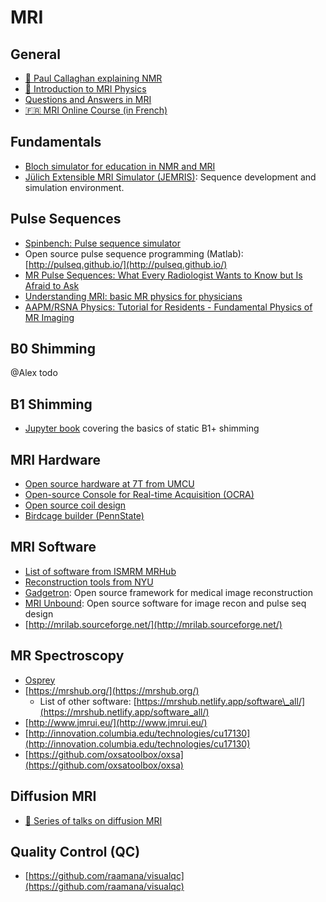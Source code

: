 # MRI

## General

* [🎥 Paul Callaghan explaining NMR](http://www.magritek.com/support/videos/#01)
* [🎥 Introduction to MRI Physics](https://www.youtube.com/watch?v=Ok9ILIYzmaY)
* [Questions and Answers in MRI](https://mriquestions.com/index.html)
* [🇫🇷 MRI Online Course (in French)](https://www.imaios.com/fr/e-Cours/e-MRI)

## Fundamentals

* [Bloch simulator for education in NMR and MRI](http://www.drcmr.dk/bloch)
* [Jülich Extensible MRI Simulator (JEMRIS)](http://www.jemris.org/index.html): Sequence development and simulation environment.

## Pulse Sequences

* [Spinbench: Pulse sequence simulator](http://www.heartvista.com/spinbench/)
* Open source pulse sequence programming (Matlab): [http://pulseq.github.io/](http://pulseq.github.io/)
* [MR Pulse Sequences: What Every Radiologist Wants to Know but Is Afraid to Ask](https://pubs.rsna.org/doi/10.1148/rg.262055063)
* [Understanding MRI: basic MR physics for physicians](https://pmj.bmj.com/content/postgradmedj/89/1050/209.full.pdf)
* [AAPM/RSNA Physics: Tutorial for Residents - Fundamental Physics of MR Imaging](https://pubs.rsna.org/doi/10.1148/rg.254055027?url_ver=Z39.88-2003&rfr_id=ori:rid:crossref.org&rfr_dat=cr_pub%3dpubmed)

## B0 Shimming

@Alex todo

## **B1 Shimming**
* [Jupyter book](https://shimming-toolbox.github.io/B1-shimming/) covering the basics of static B1+ shimming

## MRI Hardware

* [Open source hardware at 7T from UMCU](https://github.com/umcu7tcoillab)
* [Open-source Console for Real-time Acquisition (OCRA)](https://openmri.github.io/ocra/)
* [Open source coil design](https://github.com/OpenMRI/CoilDesign)
* [Birdcage builder (PennState)](http://www.pennstatehershey.org/web/nmrlab/resources/software/javabirdcage)

## MRI Software

* [List of software from ISMRM MRHub](https://github.com/ISMRM/mrhub)
* [Reconstruction tools from NYU](https://cai2r.net/resources/)
* [Gadgetron](http://gadgetron.sourceforge.net/): Open source framework for medical image reconstruction
* [MRI Unbound](http://www.ismrm.org/mri_unbound/sequence.htm): Open source software for image recon and pulse seq design
* [http://mrilab.sourceforge.net/](http://mrilab.sourceforge.net/)

## MR Spectroscopy

* [Osprey](https://schorschinho.github.io/osprey/)
* [https://mrshub.org/](https://mrshub.org/)
  * List of other software: [https://mrshub.netlify.app/software\_all/](https://mrshub.netlify.app/software_all/)
* [http://www.jmrui.eu/](http://www.jmrui.eu/)
* [http://innovation.columbia.edu/technologies/cu17130](http://innovation.columbia.edu/technologies/cu17130)
* [https://github.com/oxsatoolbox/oxsa](https://github.com/oxsatoolbox/oxsa)

## Diffusion MRI

* [🎥 Series of talks on diffusion MRI](http://blog.ismrm.org/2018/04/03/interactive-diffusion-course/)

## Quality Control (QC)

* [https://github.com/raamana/visualqc](https://github.com/raamana/visualqc)

